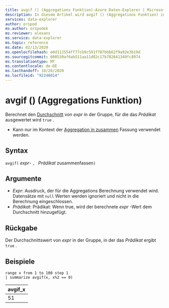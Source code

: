 ```yaml
---
title: avgif () (Aggregations Funktion)-Azure Daten-Explorer | Microsoft-Dokumentation
description: In diesem Artikel wird avgif () (Aggregations Funktion) in Azure Daten-Explorer beschrieben.
services: data-explorer
author: orspod
ms.author: orspodek
ms.reviewer: alexans
ms.service: data-explorer
ms.topic: reference
ms.date: 02/13/2020
ms.openlocfilehash: e0d112554ff77cb9c591f787bbb62f9a92e3b19d
ms.sourcegitcommit: 608539af6ab511aa11d82c17b782641340fc8974
ms.translationtype: MT
ms.contentlocale: de-DE
ms.lasthandoff: 10/20/2020
ms.locfileid: "92248014"
---
```

# <a name="avgif-aggregation-function"></a>avgif () (Aggregations Funktion)

Berechnet den [Durchschnitt](avg-aggfunction.md) von *expr* in der Gruppe, für die das *Prädikat* ausgewertet wird `true` .

* Kann nur im Kontext der [Aggregation in zusammen](summarizeoperator.md) Fassung verwendet werden.

## <a name="syntax"></a>Syntax

`avgif(` *expr*- `, ` *Prädikat* zusammenfassen`)`

## <a name="arguments"></a>Argumente

* *Expr*: Ausdruck, der für die Aggregations Berechnung verwendet wird. Datensätze mit `null` Werten werden ignoriert und nicht in die Berechnung eingeschlossen.
* *Prädikat*: Prädikat: Wenn true, wird der berechnete *expr* -Wert dem Durchschnitt hinzugefügt.

## <a name="returns"></a>Rückgabe

Der Durchschnittswert von *expr* in der Gruppe, in der das *Prädikat* ergibt `true` .
 
## <a name="examples"></a>Beispiele

```kusto
range x from 1 to 100 step 1
| summarize avgif(x, x%2 == 0)
```

|avgif_x|
|---|
|51|